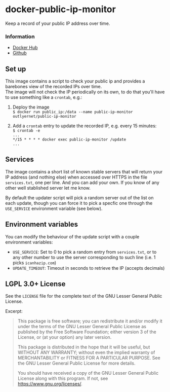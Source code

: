 # docker-public-ip-monitor

Keep a record of your public IP address over time.

### Information

* [Docker Hub][dockerhub]
* [Github][github]

## Set up

This image contains a script to check your public ip and provides a barebones view of the recorded IPs over time.
\
The image will not check the IP periodically on its own, to do that you'll have to use something like a `crontab`, e.g.:

1. Deploy the image
\
`$ docker run public_ip:/data --name public-ip-monitor outlyernet/public-ip-monitor`

2. Add a `crontab` entry to update the recorded IP, e.g. every 15 minutes:
\
`$ crontab -e`\
`...` \
`*/15 * * * * docker exec public-ip-monitor /update`\
`...`

## Services

The image contains a short list of known stable servers that will return your IP address (and nothing else) when accessed over HTTPS in the file `services.txt`, one per line. And you can add your own. If you know of any other well stablished server let me know.

By default the updater script will pick a random server out of the list on each update, though you can force it to pick a specfic one through the `USE_SERVICE` environment variable (see below).

## Environment variables

You can modify the behaviour of the update script with a couple environment variables:

* `USE_SERVICE`: Set to 0 to pick a random entry from `services.txt`, or to any other number to use the server corresponding to such line (i.e. 1 picks `icanhazip.com`)
* `UPDATE_TIMEOUT`: Timeout in seconds to retrieve the IP (accepts decimals)

## LGPL 3.0+ License

See the `LICENSE` file for the complete text of the GNU Lesser General
Public License.

Excerpt:

<blockquote>
This package is free software; you can redistribute it and/or
modify it under the terms of the GNU Lesser General Public
License as published by the Free Software Foundation; either
version 3 of the License, or (at your option) any later version.

This package is distributed in the hope that it will be useful,
but WITHOUT ANY WARRANTY; without even the implied warranty of
MERCHANTABILITY or FITNESS FOR A PARTICULAR PURPOSE.  See the GNU
Lesser General Public License for more details.

You should have received a copy of the GNU Lesser General Public License
along with this program. If not, see <https://www.gnu.org/licenses/>.
</blockquote>

[dockerhub]: https://hub.docker.com/r/outlyernet/public-ip-monitor/
[github]: https://github.com/outlyer-net/docker-public-ip-monitor
[microbadger]: https://microbadger.com/images/outlyernet/public-ip-monitor
